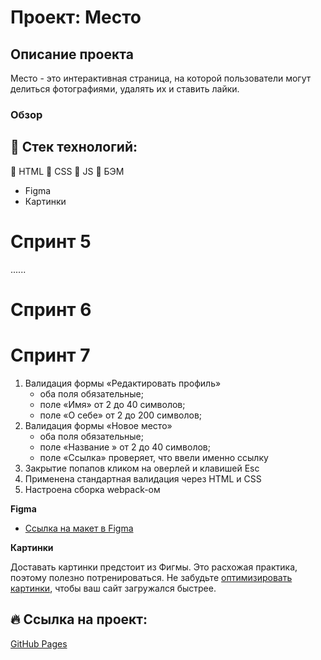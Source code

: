 # Проект: Место

## Описание проекта
Место - это интерактивная страница, на которой пользователи могут делиться фотографиями, удалять их и ставить лайки.

### Обзор


## :wrench: Стек технологий:
:red_circle: HTML
:red_circle: CSS
:red_circle: JS
:red_circle: БЭМ
* Figma
* Картинки

# Спринт 5
......
# Спринт 6


# Спринт 7

1. Валидация формы «Редактировать профиль»
    * оба поля обязательные;
    * поле «Имя» от 2 до 40 символов;
    * поле «О себе» от 2 до 200 символов;
2. Валидация формы «Новое место»
    * оба поля обязательные;
    * поле «Название » от 2 до 40 символов;
    * поле «Ссылка» проверяет, что ввели именно ссылку
3. Закрытие попапов кликом на оверлей и клавишей Esc
4. Применена стандартная валидация через HTML и CSS
5. Настроена сборка webpack-ом


**Figma**

* [Ссылка на макет в Figma](https://www.figma.com/file/2cn9N9jSkmxD84oJik7xL7/JavaScript.-Sprint-4?node-id=0%3A1)

**Картинки**

Доставать картинки предстоит из Фигмы. Это расхожая практика, поэтому полезно потренироваться.
Не забудьте [оптимизировать картинки](https://tinypng.com/), чтобы ваш сайт загружался быстрее.

## :fire: Ссылка на проект:

[GitHub Pages](https://sasmus12.github.io/mesto-project-bootcamp/)